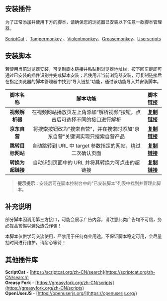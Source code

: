 ## 安装插件
    
为了正常添加并使用下方的脚本，请确保您的浏览器已安装以下任意一款脚本管理器。  
    
[ScriptCat](https://docs.scriptcat.org/) 、[Tampermonkey](https://www.tampermonkey.net/) 、[Violentmonkey](https://violentmonkey.github.io/)、[Greasemonkey](https://addons.mozilla.org/en-US/firefox/addon/greasemonkey/)、[Userscripts](https://apps.apple.com/us/app/userscripts/id1463298887)  
    
## 安装脚本
    
若使用当前浏览器安装，可复制脚本链接并粘贴到浏览器地址栏，按下回车键即可通过已安装的插件识别并完成脚本安装；若使用非当前浏览器安装，可复制链接后在指定浏览器的脚本管理器中找到“导入链接”功能，通过该功能导入并安装脚本。  
    
| 脚本名称 | 脚本功能 | 脚本链接 |
| :----: | :----: | :----: |
| **视频解析器** | 在视频网站播放页左上角添加“解析视频”按钮，点击后可选择不同的接口进行解析 | **[复制链接](https://raw.githubusercontent.com/LuanJian/Script/refs/heads/main/Script/video-parser.users.js)** |    
| **京东自营** | 将搜索按钮改为"搜索自营"，并在搜索时添加"京东自营"关键词实现只搜索自营产品 | **[复制链接](https://raw.githubusercontent.com/LuanJian/Script/refs/heads/main/Script/jd_search_self.users.js)** |    
| **跳转目标网站** | 自动跳转到 URL 中 target 参数指定的网站，绕过二次确认页面 | **[复制链接](https://raw.githubusercontent.com/LuanJian/Script/refs/heads/main/Script/auto-jump.user.js)** |    
| **转换为超链接** | 自动识别页面中的 URL 并将其转换为可点击的超链接 | **[复制链接](https://raw.githubusercontent.com/LuanJian/Script/refs/heads/main/Script/url-auto-link.user.js)** |
    
> **提示提示**：安装后可在脚本控制台中的"已安装脚本"列表中找到并管理此脚本。
    
## 补充说明
    
部分脚本因调用第三方接口，可能会展示广告内容，请注意此类广告均不可信，务必提高警惕以避免遭受诈骗！
    
本脚本仅供学习交流使用，严禁用于任何商业用途。不保证脚本稳定可用，会尽量抽时间进行维护，请耐心等待！

## 其他插件库

**ScriptCat** - [https://scriptcat.org/zh-CN/search](https://scriptcat.org/zh-CN/search)  
**Greasy Fork** - [https://greasyfork.org/zh-CN/scripts](https://greasyfork.org/zh-CN/scripts)    
**OpenUserJS** - [https://openuserjs.org/](https://openuserjs.org/)
